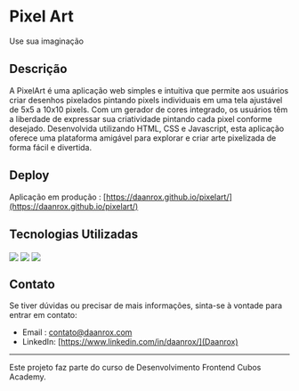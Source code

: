 # Pixel Art
Use sua imaginação

## Descrição
A PixelArt é uma aplicação web simples e intuitiva que permite aos usuários criar desenhos pixelados pintando pixels individuais em uma tela ajustável de 5x5 a 10x10 pixels. Com um gerador de cores integrado, os usuários têm a liberdade de expressar sua criatividade pintando cada pixel conforme desejado. Desenvolvida utilizando HTML, CSS e Javascript, esta aplicação oferece uma plataforma amigável para explorar e criar arte pixelizada de forma fácil e divertida.

## Deploy
Aplicação em produção : [https://daanrox.github.io/pixelart/](https://daanrox.github.io/pixelart/)

## Tecnologias Utilizadas
<div>
  <img align="center" src="https://img.shields.io/badge/HTML5-E34F26?style=for-the-badge&logo=html5&logoColor=white"/>
  <img align="center" src="https://img.shields.io/badge/CSS3-1572B6?style=for-the-badge&logo=css3&logoColor=white"/>
  <img align="center" src="https://img.shields.io/badge/JavaScript-F7DF1E?style=for-the-badge&logo=javascript&logoColor=black"/>
</div>

## Contato
Se tiver dúvidas ou precisar de mais informações, sinta-se à vontade para entrar em contato:
- Email : [contato@daanrox.com](mailto:contato@daanrox.com)
- LinkedIn: [https://www.linkedin.com/in/daanrox/](Daanrox)

--- 

Este projeto faz parte do curso de Desenvolvimento Frontend Cubos Academy.
